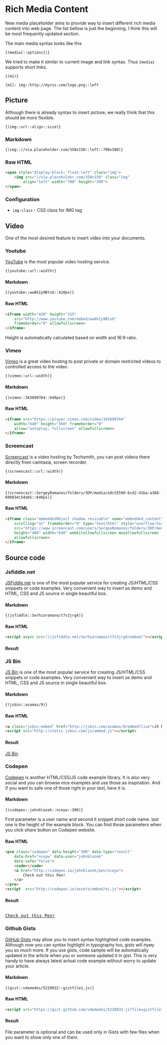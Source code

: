# Rich Media Content

New media placeholder aims to provide way to insert different rich media content into web page. The list bellow is just the beginning. I think this will be most frequently updated section.

The main media syntax looks like this

```text
{(media[::options])}
```

We tried to make it similar to current image and link syntax. Thus `{media}` supports short links.

```text
{(m1)}
    
[m1]: img::http://mycss.com/logo.png::left
```

## Picture

Although there is already syntax to insert picture, we really think that this should be more flexible.

```text
{(img::url::align::size)}
```

### Markdown

```text
{(img:://via.placeholder.com/350x150::left::700x300)}
```

### Raw HTML

```html
<span style="display:block; float:left" class="img">
    <img src="//via.placeholder.com/350x150" class="img" 
        align="left" width="700" height="300">
</span>
```

### Configuration

- `img-class` - CSS class for IMG tag

## Video

One of the most desired feature to insert video into your documents.

### Youtube

[YouTube](http://www.youtube.com) is the most popular video hosting service.

```text
{(youtube::url::width)}
```

#### Markdown

```text
{(youtube::ww8kIy9BtsU::420px)}
```

#### Raw HTML

```html
<iframe width="420" height="315" 
    src="http://www.youtube.com/embed/ww8kIy9BtsU" 
    frameborder="0" allowfullscreen>
</iframe>
```

Height is automatically calculated based on width and 16:9 ratio.

### Vimeo

[Vimeo](http://www.vimeo.com) is a great video hosting to post private or domain restricted videos to controlled access to the video.

```text
{(vimeo::url::width)}
```

#### Markdown

```text
{(vimeo::343699764::640px)}
```

#### Raw HTML

```html
<iframe src="https://player.vimeo.com/video/343699764" 
    width="640" height="360" frameborder="0" 
    allow="autoplay; fullscreen" allowfullscreen>
</iframe>
```

### Screencast

 [Screencast](http://www.screencast.com) is a video hosting by Techsmith, you can post videos there directly from camtasia, screen recorder.

```text
{(screencast::url::width)}
```

#### Markdown

```text
{(screencast::SergeyRomanov/folders/3DP/media/a9c55590-6cd2-41ba-a368-600834c5da65::640px)}
```

#### Raw HTML

```html
<iframe class="embeddedObject shadow resizable" name="embedded_content" 
    scrolling="no" frameborder="0" type="text/html" style="overflow:hidden;" 
    src="https://www.screencast.com/users/SergeyRomanov/folders/3DP/media/a9c55590-6cd2-41ba-a368-600834c5da65/embed" 
    height="480" width="640" webkitallowfullscreen mozallowfullscreen 
    allowfullscreen>
</iframe>
```

## Source code

### Jsfiddle.net

[JSFiddle.net](http://jsfiddle.net/) is one of the most popular service for creating JS/HTML/CSS snippets or code examples.  Very convenient way to insert as demo and HTML, CSS and JS source in single beautiful box.

#### Markdown

```text
{(jsfiddle::Serhioromano/t7s3jrg4)}
```

#### Raw HTML

```html
<script async src="//jsfiddle.net/Serhioromano/t7s3jrg4/embed/"></script>
```

#### Result

<script async src="//jsfiddle.net/Serhioromano/t7s3jrg4/embed/"></script>

### JS Bin

[JS Bin](http://jsbin.com/) is one of the most popular service for creating JS/HTML/CSS snippets or code examples.  Very convenient way to insert as demo and HTML, CSS and JS source in single beautiful box.

#### Markdown

```text
{(jsbin::avamas/9)}
```

#### Raw HTML

```html
<a class="jsbin-embed" href="http://jsbin.com/avamas/9/embed?live">JS Bin</a>
<script src="http://static.jsbin.com/js/embed.js"></script>
```

#### Result

<a class="jsbin-embed" href="http://jsbin.com/avamas/9/embed?live">JS Bin</a>
<script src="http://static.jsbin.com/js/embed.js"></script>

### Codepen

[Codepen](http://codepen.io/)  is another HTML/CSS/JS code example library. It is also very social and you can browse nice examples and use those as inspiration. And if you want to safe one of those right in your text, here it is.

#### Markdown

```text
{(codepen::johnblazek::nceyw::300)}
```

First parameter is a user name and second it snippet short code name. last one is the height of the example block. You can find those parameters when you click _share_ button on Codepen website.

#### Raw HTML

```html
<pre class="codepen" data-height="300" data-type="result" 
    data-href="nceyw" data-user="johnblazek" 
    data-safe="false">
    <code></code>
    <a href="http://codepen.io/johnblazek/pen/nceyw">
        Check out this Pen!
    </a>
</pre>
<script  src="http://codepen.io/assets/embed/ei.js"></script>
```

#### Result

<pre class="codepen" data-height="300" data-type="result" data-href="nceyw" data-user="johnblazek" data-safe="false"><code> </code>
<a href="http://codepen.io/johnblazek/pen/nceyw">Check out this Pen!</a></pre>
<script src="http://codepen.io/assets/embed/ei.js"> </script>

### Github Gists

[GitHub Gists](https://gist.github.com/) may allow you to insert syntax highlighted code examples. Although now you can syntax highlight in typography too, gists will пуму you so much more. If you use gists, code sample will be automatically updated in the article when you or someone updated it in gist. This is very handy to have always latest actual code example without worry to update your article.

#### Markdown

```text
{(gist::vdemedes/5220932::gistfile1.js)}
```

#### Raw HTML

```html
<script src="https://gist.github.com/vdemedes/5220932.js?file=gistfile1.js"></script>
```

#### Result

<script src="https://gist.github.com/vdemedes/5220932.js?file=gistfile1.js"> </script>

File parameter is optional and can be used only in Gists with few files when you want to show only one of them.
